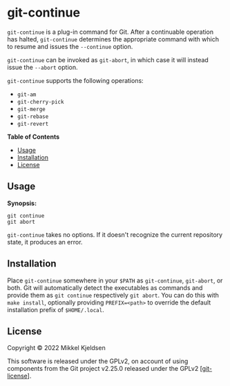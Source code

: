 # git-continue

`git-continue` is a plug-in command for Git. After a continuable operation has
halted, `git-continue` determines the appropriate command with which to resume
and issues the `--continue` option.

`git-continue` can be invoked as `git-abort`, in which case it will instead
issue the `--abort` option.

`git-continue` supports the following operations:

- `git-am`
- `git-cherry-pick`
- `git-merge`
- `git-rebase`
- `git-revert`

**Table of Contents**

* [Usage](#usage)
* [Installation](#installation)
* [License](#license)

## Usage

**Synopsis:**

    git continue
    git abort

`git-continue` takes no options. If it doesn't recognize the current repository
state, it produces an error.

## Installation

Place `git-continue` somewhere in your `$PATH` as `git-continue`, `git-abort`,
or both. Git will automatically detect the executables as commands and provide
them as `git continue` respectively `git abort`. You can do this with `make
install`, optionally providing `PREFIX=<path>` to override the default
installation prefix of `$HOME/.local`.

## License

Copyright &copy; 2022 Mikkel Kjeldsen

This software is released under the GPLv2, on account of using components from
the Git project v2.25.0 released under the GPLv2 [[git-license]].

[git-license]: https://git.kernel.org/pub/scm/git/git.git/ "Official Git project repository"

